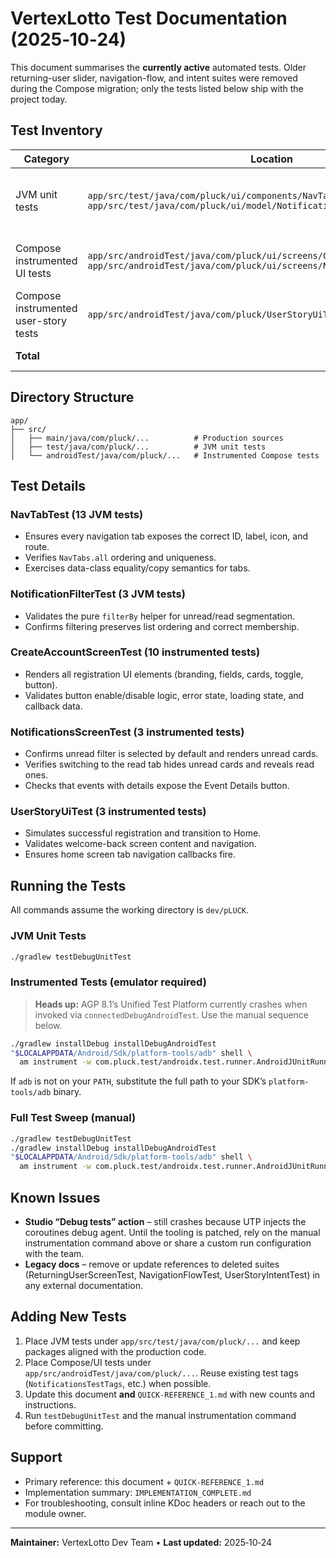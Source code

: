 # VertexLotto Test Documentation (2025‑10‑24)

This document summarises the **currently active** automated tests. Older returning-user slider, navigation-flow, and intent suites were removed during the Compose migration; only the tests listed below ship with the project today.

## Test Inventory
| Category | Location | Tests | Notes |
|----------|----------|-------|-------|
| JVM unit tests | `app/src/test/java/com/pluck/ui/components/NavTabTest.kt`<br>`app/src/test/java/com/pluck/ui/model/NotificationFilterTest.kt` | **16** | Nav tab metadata + notification filtering helpers. |
| Compose instrumented UI tests | `app/src/androidTest/java/com/pluck/ui/screens/CreateAccountScreenTest.kt`<br>`app/src/androidTest/java/com/pluck/ui/screens/NotificationsScreenTest.kt` | **13** | Registration flow + notifications UI logic. |
| Compose instrumented user-story tests | `app/src/androidTest/java/com/pluck/UserStoryUiTest.kt` | **3** | Core welcome/back-to-home journeys. |
| **Total** |  | **32 tests** | 16 JVM + 16 instrumented. |

## Directory Structure
```
app/
├── src/
│   ├── main/java/com/pluck/...          # Production sources
│   ├── test/java/com/pluck/...          # JVM unit tests
│   └── androidTest/java/com/pluck/...   # Instrumented Compose tests
```

## Test Details
### NavTabTest (13 JVM tests)
- Ensures every navigation tab exposes the correct ID, label, icon, and route.
- Verifies `NavTabs.all` ordering and uniqueness.
- Exercises data-class equality/copy semantics for tabs.

### NotificationFilterTest (3 JVM tests)
- Validates the pure `filterBy` helper for unread/read segmentation.
- Confirms filtering preserves list ordering and correct membership.

### CreateAccountScreenTest (10 instrumented tests)
- Renders all registration UI elements (branding, fields, cards, toggle, button).
- Validates button enable/disable logic, error state, loading state, and callback data.

### NotificationsScreenTest (3 instrumented tests)
- Confirms unread filter is selected by default and renders unread cards.
- Verifies switching to the read tab hides unread cards and reveals read ones.
- Checks that events with details expose the Event Details button.

### UserStoryUiTest (3 instrumented tests)
- Simulates successful registration and transition to Home.
- Validates welcome-back screen content and navigation.
- Ensures home screen tab navigation callbacks fire.

## Running the Tests
All commands assume the working directory is `dev/pLUCK`.

### JVM Unit Tests
```bash
./gradlew testDebugUnitTest
```

### Instrumented Tests (emulator required)
> **Heads up:** AGP 8.1’s Unified Test Platform currently crashes when invoked via `connectedDebugAndroidTest`. Use the manual sequence below.
```bash
./gradlew installDebug installDebugAndroidTest
"$LOCALAPPDATA/Android/Sdk/platform-tools/adb" shell \
  am instrument -w com.pluck.test/androidx.test.runner.AndroidJUnitRunner
```
If `adb` is not on your `PATH`, substitute the full path to your SDK’s `platform-tools/adb` binary.

### Full Test Sweep (manual)
```bash
./gradlew testDebugUnitTest
./gradlew installDebug installDebugAndroidTest
"$LOCALAPPDATA/Android/Sdk/platform-tools/adb" shell \
  am instrument -w com.pluck.test/androidx.test.runner.AndroidJUnitRunner
```

## Known Issues
- **Studio “Debug tests” action** – still crashes because UTP injects the coroutines debug agent. Until the tooling is patched, rely on the manual instrumentation command above or share a custom run configuration with the team.
- **Legacy docs** – remove or update references to deleted suites (ReturningUserScreenTest, NavigationFlowTest, UserStoryIntentTest) in any external documentation.

## Adding New Tests
1. Place JVM tests under `app/src/test/java/com/pluck/...` and keep packages aligned with the production code.
2. Place Compose/UI tests under `app/src/androidTest/java/com/pluck/...`. Reuse existing test tags (`NotificationsTestTags`, etc.) when possible.
3. Update this document **and** `QUICK-REFERENCE_1.md` with new counts and instructions.
4. Run `testDebugUnitTest` and the manual instrumentation command before committing.

## Support
- Primary reference: this document + `QUICK-REFERENCE_1.md`
- Implementation summary: `IMPLEMENTATION_COMPLETE.md`
- For troubleshooting, consult inline KDoc headers or reach out to the module owner.

---
**Maintainer:** VertexLotto Dev Team • **Last updated:** 2025‑10‑24
